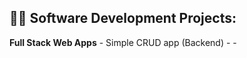 <h2>👨‍💻 Software Development Projects:</h2>
<b>Full Stack Web Apps</b>
  - Simple CRUD app (Backend)
  - 
  - 
  


